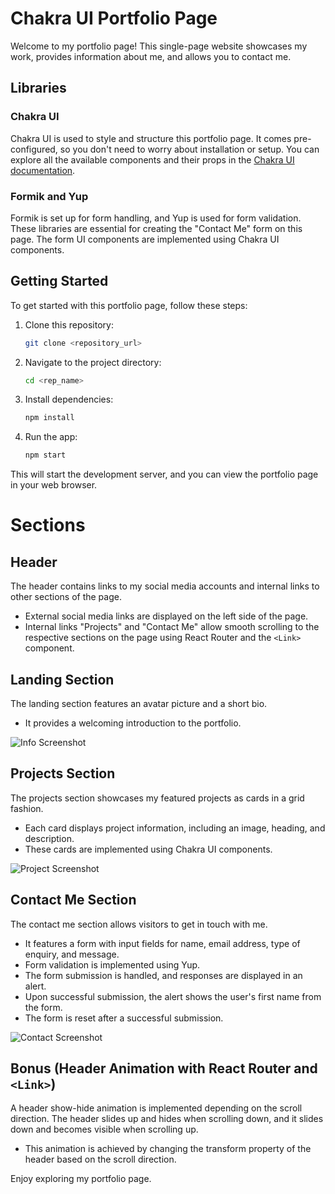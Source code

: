 # Chakra UI Portfolio Page

Welcome to my portfolio page! This single-page website showcases my work, provides information about me, and allows you to contact me.

## Libraries

### Chakra UI

Chakra UI is used to style and structure this portfolio page. It comes pre-configured, so you don't need to worry about installation or setup. You can explore all the available components and their props in the [Chakra UI documentation](https://chakra-ui.com/docs/getting-started).

### Formik and Yup

Formik is set up for form handling, and Yup is used for form validation. These libraries are essential for creating the "Contact Me" form on this page. The form UI components are implemented using Chakra UI components.

## Getting Started

To get started with this portfolio page, follow these steps:

1. Clone this repository:

   ```bash
   git clone <repository_url>
2. Navigate to the project directory:

   ```bash
   cd <rep_name>
3. Install dependencies:

   ```bash
   npm install
4. Run the app:
   ```bash
   npm start
This will start the development server, and you can view the portfolio page in your web browser.

# Sections

## Header
The header contains links to my social media accounts and internal links to other sections of the page.

- External social media links are displayed on the left side of the page.
- Internal links "Projects" and "Contact Me" allow smooth scrolling to the respective sections on the page using React Router and the `<Link>` component.

## Landing Section
The landing section features an avatar picture and a short bio.

- It provides a welcoming introduction to the portfolio.

![Info Screenshot](info_section.png)

## Projects Section
The projects section showcases my featured projects as cards in a grid fashion.

- Each card displays project information, including an image, heading, and description.
- These cards are implemented using Chakra UI components.

![Project Screenshot](project_section.png)

## Contact Me Section
The contact me section allows visitors to get in touch with me.

- It features a form with input fields for name, email address, type of enquiry, and message.
- Form validation is implemented using Yup.
- The form submission is handled, and responses are displayed in an alert.
- Upon successful submission, the alert shows the user's first name from the form.
- The form is reset after a successful submission.

![Contact Screenshot](contactMe_section.png)

## Bonus (Header Animation with React Router and `<Link>`)
A header show-hide animation is implemented depending on the scroll direction. The header slides up and hides when scrolling down, and it slides down and becomes visible when scrolling up.

- This animation is achieved by changing the transform property of the header based on the scroll direction.

Enjoy exploring my portfolio page.

